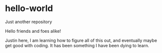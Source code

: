 # hello-world
Just another repository

Hello friends and foes alike!

Justin here, I am learning how to figure all of this out, and eventually maybe get good with coding.
It has been something I have been dying to learn.
